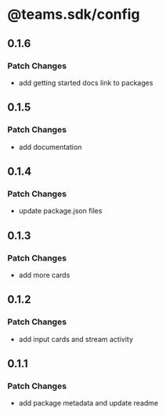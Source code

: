 # @teams.sdk/config

## 0.1.6

### Patch Changes

-   add getting started docs link to packages

## 0.1.5

### Patch Changes

-   add documentation

## 0.1.4

### Patch Changes

-   update package.json files

## 0.1.3

### Patch Changes

-   add more cards

## 0.1.2

### Patch Changes

-   add input cards and stream activity

## 0.1.1

### Patch Changes

-   add package metadata and update readme
